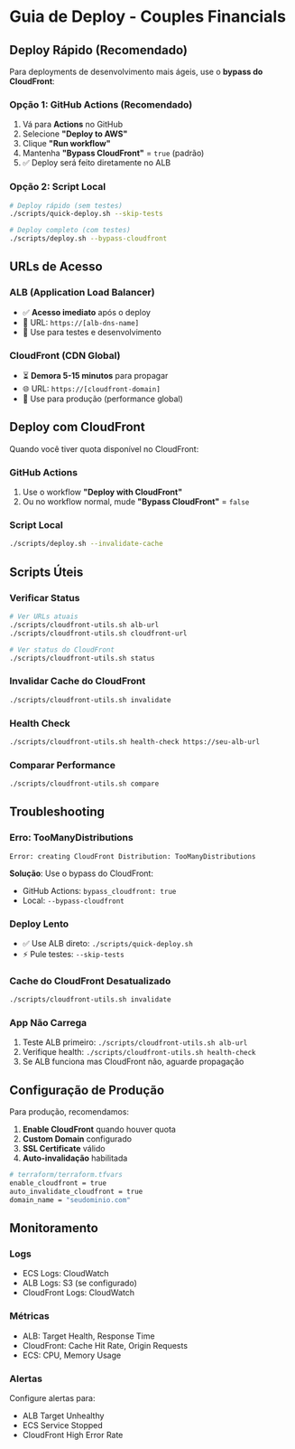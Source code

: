 # Guia de Deploy - Couples Financials

## Deploy Rápido (Recomendado)

Para deployments de desenvolvimento mais ágeis, use o **bypass do CloudFront**:

### Opção 1: GitHub Actions (Recomendado)
1. Vá para **Actions** no GitHub
2. Selecione **"Deploy to AWS"**
3. Clique **"Run workflow"**
4. Mantenha **"Bypass CloudFront"** = `true` (padrão)
5. ✅ Deploy será feito diretamente no ALB

### Opção 2: Script Local
```bash
# Deploy rápido (sem testes)
./scripts/quick-deploy.sh --skip-tests

# Deploy completo (com testes)
./scripts/deploy.sh --bypass-cloudfront
```

## URLs de Acesso

### ALB (Application Load Balancer)
- ✅ **Acesso imediato** após o deploy
- 🔗 URL: `https://[alb-dns-name]`
- 🎯 Use para testes e desenvolvimento

### CloudFront (CDN Global)
- ⏳ **Demora 5-15 minutos** para propagar
- 🌐 URL: `https://[cloudfront-domain]`
- 🚀 Use para produção (performance global)

## Deploy com CloudFront

Quando você tiver quota disponível no CloudFront:

### GitHub Actions
1. Use o workflow **"Deploy with CloudFront"**
2. Ou no workflow normal, mude **"Bypass CloudFront"** = `false`

### Script Local
```bash
./scripts/deploy.sh --invalidate-cache
```

## Scripts Úteis

### Verificar Status
```bash
# Ver URLs atuais
./scripts/cloudfront-utils.sh alb-url
./scripts/cloudfront-utils.sh cloudfront-url

# Ver status do CloudFront
./scripts/cloudfront-utils.sh status
```

### Invalidar Cache do CloudFront
```bash
./scripts/cloudfront-utils.sh invalidate
```

### Health Check
```bash
./scripts/cloudfront-utils.sh health-check https://seu-alb-url
```

### Comparar Performance
```bash
./scripts/cloudfront-utils.sh compare
```

## Troubleshooting

### Erro: TooManyDistributions
```
Error: creating CloudFront Distribution: TooManyDistributions
```

**Solução**: Use o bypass do CloudFront:
- GitHub Actions: `bypass_cloudfront: true`
- Local: `--bypass-cloudfront`

### Deploy Lento
- ✅ Use ALB direto: `./scripts/quick-deploy.sh`
- ⚡ Pule testes: `--skip-tests`

### Cache do CloudFront Desatualizado
```bash
./scripts/cloudfront-utils.sh invalidate
```

### App Não Carrega
1. Teste ALB primeiro: `./scripts/cloudfront-utils.sh alb-url`
2. Verifique health: `./scripts/cloudfront-utils.sh health-check`
3. Se ALB funciona mas CloudFront não, aguarde propagação

## Configuração de Produção

Para produção, recomendamos:

1. **Enable CloudFront** quando houver quota
2. **Custom Domain** configurado
3. **SSL Certificate** válido
4. **Auto-invalidação** habilitada

```bash
# terraform/terraform.tfvars
enable_cloudfront = true
auto_invalidate_cloudfront = true
domain_name = "seudominio.com"
```

## Monitoramento

### Logs
- ECS Logs: CloudWatch
- ALB Logs: S3 (se configurado)
- CloudFront Logs: CloudWatch

### Métricas
- ALB: Target Health, Response Time
- CloudFront: Cache Hit Rate, Origin Requests
- ECS: CPU, Memory Usage

### Alertas
Configure alertas para:
- ALB Target Unhealthy
- ECS Service Stopped
- CloudFront High Error Rate